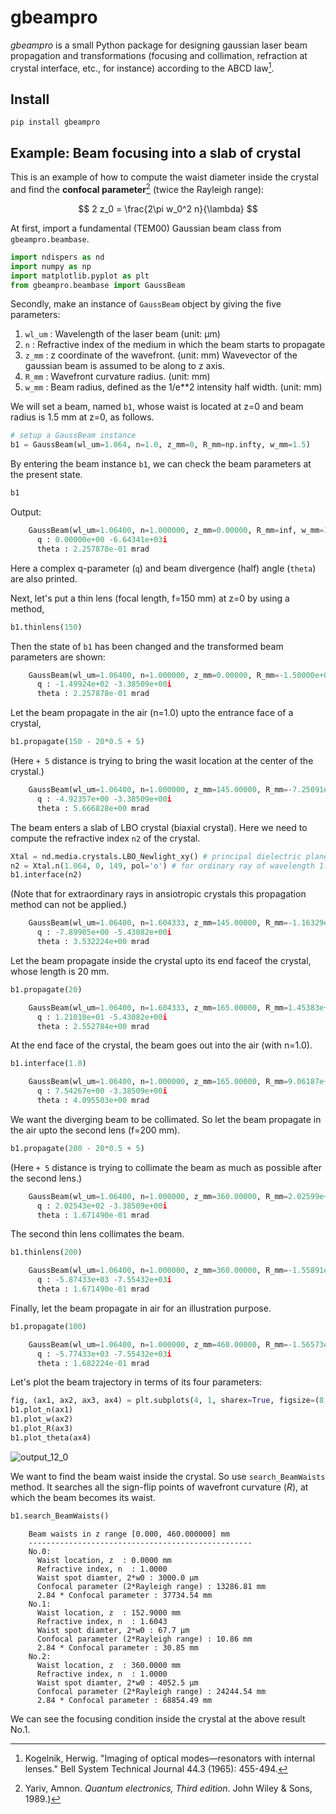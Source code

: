# gbeampro

*gbeampro* is a small Python package for designing gaussian laser beam propagation and transformations (focusing and collimation, refraction at crystal interface, etc., for instance)  according to the ABCD law[^1].

[^1]: Kogelnik, Herwig. "Imaging of optical modes—resonators with internal lenses." Bell System Technical Journal 44.3 (1965): 455-494.

## Install
```shell
pip install gbeampro
```

## Example: Beam focusing into a slab of crystal

This is an example of how to compute the waist diameter inside the crystal and find the **confocal parameter**[^2] (twice the Rayleigh range):

$$ 2 z_0 = \frac{2\pi w_0^2 n}{\lambda} $$

[^2]: Yariv, Amnon. *Quantum electronics, Third edition*. John Wiley & Sons, 1989.)

At first, import a fundamental (TEM00) Gaussian beam class from `gbeampro.beambase`.
```python
import ndispers as nd
import numpy as np
import matplotlib.pyplot as plt
from gbeampro.beambase import GaussBeam
```

Secondly, make an instance of `GaussBeam` object by giving the five parameters:
1. `wl_um` : Wavelength of the laser beam (unit: µm)
2. `n` : Refractive index of the medium in which the beam starts to propagate
3. `z_mm` : z coordinate of the wavefront. (unit: mm)
            Wavevector of the gaussian beam is assumed to be along to z axis.
4. `R_mm` :  Wavefront curvature radius. (unit: mm)
5. `w_mm` : Beam radius, defined as the 1/e**2 intensity half width. (unit: mm)

We will set a beam, named `b1`,  whose waist is located at z=0 and beam radius is 1.5 mm at z=0, as follows.
```python
# setup a GaussBeam instance
b1 = GaussBeam(wl_um=1.064, n=1.0, z_mm=0, R_mm=np.infty, w_mm=1.5)
```

By entering the beam instance `b1`, we can check the beam parameters at the present state.
```python
b1
```


Output:
```python
    GaussBeam(wl_um=1.06400, n=1.000000, z_mm=0.00000, R_mm=inf, w_mm=1.50000)
      q : 0.00000e+00 -6.64341e+03i
      theta : 2.257878e-01 mrad
```

Here a complex q-parameter (`q`) and beam divergence (half) angle (`theta`) are also printed.


Next, let's put a thin lens (focal length, f=150 mm) at z=0 by using a method,
```python
b1.thinlens(150)
```

Then the state of `b1` has been changed and the transformed beam parameters are shown:

```python
    GaussBeam(wl_um=1.06400, n=1.000000, z_mm=0.00000, R_mm=-1.50000e+02, w_mm=1.50000)
      q : -1.49924e+02 -3.38509e+00i
      theta : 2.257878e-01 mrad
```

Let the beam propagate in the air (n=1.0) upto the entrance face of a crystal,


```python
b1.propagate(150 - 20*0.5 + 5)
```
(Here `+ 5` distance is trying to bring the wasit location at the center of the crystal.)

```python
    GaussBeam(wl_um=1.06400, n=1.000000, z_mm=145.00000, R_mm=-7.25091e+00, w_mm=0.05977)
      q : -4.92357e+00 -3.38509e+00i
      theta : 5.666828e+00 mrad
```

The beam enters a slab of LBO crystal (biaxial crystal). Here we need to compute the refractive index `n2` of the crystal. 


```python
Xtal = nd.media.crystals.LBO_Newlight_xy() # principal dielectric plane: xy
n2 = Xtal.n(1.064, 0, 149, pol='o') # for ordinary ray of wavelength 1.064 µm and temperature 149 degC.
b1.interface(n2)
```
(Note that for extraordinary rays in ansiotropic crystals this propagation method can not be applied.)

```python
    GaussBeam(wl_um=1.06400, n=1.604333, z_mm=145.00000, R_mm=-1.16329e+01, w_mm=0.05977)
      q : -7.89905e+00 -5.43082e+00i
      theta : 3.532224e+00 mrad
```

Let the beam propagate inside the crystal upto its end faceof the crystal, whose length is 20 mm.

```python
b1.propagate(20)
```

```python
    GaussBeam(wl_um=1.06400, n=1.604333, z_mm=165.00000, R_mm=1.45383e+01, w_mm=0.08270)
      q : 1.21010e+01 -5.43082e+00i
      theta : 2.552784e+00 mrad
```

At the end face of the crystal, the beam goes out into the air (with n=1.0).

```python
b1.interface(1.0)
```

```python
    GaussBeam(wl_um=1.06400, n=1.000000, z_mm=165.00000, R_mm=9.06187e+00, w_mm=0.08270)
      q : 7.54267e+00 -3.38509e+00i
      theta : 4.095503e+00 mrad
```

We want the diverging beam to be collimated. So let the beam propagate in the air upto the second lens (f=200 mm).

```python
b1.propagate(200 - 20*0.5 + 5)
```
(Here `+ 5` distance is trying to collimate the beam as much as possible after the second lens.)

```python
    GaussBeam(wl_um=1.06400, n=1.000000, z_mm=360.00000, R_mm=2.02599e+02, w_mm=2.02623)
      q : 2.02543e+02 -3.38509e+00i
      theta : 1.671490e-01 mrad
```

The second thin lens collimates the beam.

```python
b1.thinlens(200)
```

```python
    GaussBeam(wl_um=1.06400, n=1.000000, z_mm=360.00000, R_mm=-1.55891e+04, w_mm=2.02623)
      q : -5.87433e+03 -7.55432e+03i
      theta : 1.671490e-01 mrad
```

Finally, let the beam propagate in air for an illustration purpose.

```python
b1.propagate(100)
```

```python
    GaussBeam(wl_um=1.06400, n=1.000000, z_mm=460.00000, R_mm=-1.56573e+04, w_mm=2.01330)
      q : -5.77433e+03 -7.55432e+03i
      theta : 1.682224e-01 mrad
```

Let's plot the beam trajectory in terms of its four parameters:

```python
fig, (ax1, ax2, ax3, ax4) = plt.subplots(4, 1, sharex=True, figsize=(8, 16), facecolor="white")
b1.plot_n(ax1)
b1.plot_w(ax2)
b1.plot_R(ax3)
b1.plot_theta(ax4)
```


    
![output_12_0](https://user-images.githubusercontent.com/88579896/179395036-151ba08b-37c3-4ecd-b0d0-ac2598329c24.png)

    
We want to find the beam waist inside the crystal. So use `search_BeamWaists` method. It searches all the sign-flip points of wavefront curvature (*R*), at which the beam becomes its waist.


```python
b1.search_BeamWaists()
```

```
    Beam waists in z range [0.000, 460.000000] mm
    --------------------------------------------------
    No.0:
      Waist location, z  : 0.0000 mm
      Refractive index, n  : 1.0000
      Waist spot diamter, 2*w0 : 3000.0 µm
      Confocal parameter (2*Rayleigh range) : 13286.81 mm
      2.84 * Confocal parameter : 37734.54 mm
    No.1:
      Waist location, z  : 152.9000 mm
      Refractive index, n  : 1.6043
      Waist spot diamter, 2*w0 : 67.7 µm
      Confocal parameter (2*Rayleigh range) : 10.86 mm
      2.84 * Confocal parameter : 30.85 mm
    No.2:
      Waist location, z  : 360.0000 mm
      Refractive index, n  : 1.0000
      Waist spot diamter, 2*w0 : 4052.5 µm
      Confocal parameter (2*Rayleigh range) : 24244.54 mm
      2.84 * Confocal parameter : 68854.49 mm
```

We can see the focusing condition inside the crystal at the above result No.1.

